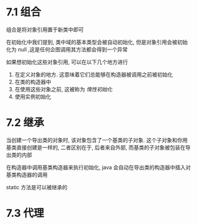 # 7.1 组合

组合是将对象引用置于新类中即可

在初始化中我们提到, 类中域的基本类型会被自动初始化, 但是对象引用会被初始化为 null ,这是任何企图调用其方法都会得到一个异常

如果想初始化这些对象引用, 可以在以下几个地方进行

1. 在定义对象的地方. 这意味着它们总能够在构造器被调用之前被初始化
2. 在类的构造器中
3. 在使用这些对象之前, 这被称为 *惰性初始化*
4. 使用实例初始化

# 7.2 继承
当创建一个导出类的对象时, 该对象包含了一个基类的子对象. 这个子对象和你用基类直接创建是一样的, 二者区别在于, 后者来自外部, 而基类的子对象被包装在导出类的内部

在构造器中调用基类构造器来执行初始化, java 会自动在导出类的构造器中插入对基类构造器的调用

static 方法是可以被继承的

# 7.3 代理
